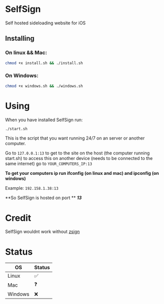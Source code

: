 # SelfSign
Self hosted sideloading website for iOS 

## Installing
### On linux && Mac:
```bash
chmod +x install.sh && ./install.sh
```
### On Windows:
```bash
chmod +x windows.sh && ./windows.sh
```

# Using
When you have installed SelfSign run:
```bash
./start.sh 
```
This is the script that you want running 24/7 on an server or another computer.

Go to `127.0.0.1:13` to get to the site on the host (the computer running start.sh) to access this on another device (needs to be connected to the same internet) go to `YOUR_COMPUTERS_IP:13`

**To get your computers ip run ifconfig (on linux and mac) and ipconfig (on windows)**

Example: `192.158.1.38:13`

**So SelfSign is hosted on port ** ***13***

# Credit
SelfSign wouldnt work without [zsign](https://github.com/zhlynn/zsign)

# Status
| OS | Status |
|----|----|
| Linux | ✅ |
| Mac | ❓ |
| Windows | ❌ |
